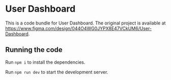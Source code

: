
  # User Dashboard

  This is a code bundle for User Dashboard. The original project is available at https://www.figma.com/design/044O4WG0JYPX8E47VCkUM6/User-Dashboard.

  ## Running the code

  Run `npm i` to install the dependencies.

  Run `npm run dev` to start the development server.
  